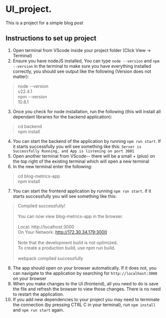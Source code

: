 # UI_project.

This is a project for a simple blog post

## Instructions to set up project
1. Open terminal from VScode inside your project folder (Click View -> Terminal)
2. Ensure you have nodeJS installed, You can type  `node --version` and `npm --version` in the terminal to make sure you have everything installed correctly, you should see output like the following (Version does not matter):
>node --version\
v22.4.1 \
npm --version \
10.8.1
3. Once you check for node installation, run the following (this will install all dependant libraries for the backend application):
> cd backend \
npm install
4. You can start the backend of the application by running `npm run start`. If it starts successfully you will see something like this: `Server is Successfully Running, and App is listening on port 3001`
5. Open another terminal from VScode-- there will be a small + (plus) on the top right of the existing terminal which will open a new terminal
6. In the new terminal enter the following: 
> cd blog-metrics-app \
npm install
7. You can start the frontend  application by running `npm run start`. if it starts successfully you will see something like this: 
> Compiled successfully!\
\
You can now view blog-metrics-app in the browser.\
\
  Local:            http://localhost:3000        \
  On Your Network:  http://172.30.34.179:3000    \
  \
Note that the development build is not optimized.\
To create a production build, use npm run build. \
\
webpack compiled successfully
8. The app should open on your browser automatically. If it does not, you can navigate to the application by searching for `http://localhost:3000` on your browser
9. When you make changes to the UI (frontend), all you need to do is save the file and refresh the browser to view those changes. There is no need to restart the application.
10. If you add new dependencies to your project you may need to terminate the connection (by pressing CTRL C in your terminal), run `npm install` and `npm run start` again. 
